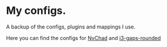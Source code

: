 # My configs.

A backup of the configs, plugins and mappings I use.

Here you can find the configs for [NvChad](https://github.com/NvChad/NvChad) and [i3-gaps-rounded](https://github.com/jbenden/i3-gaps-rounded)
